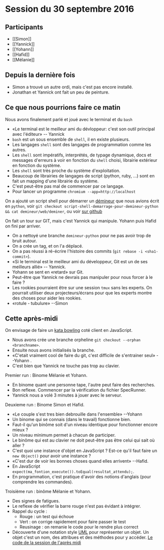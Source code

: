 # Session du 30 septembre 2016

## Participants

- [[Simon]]
- [[Yannick]]
- [[Yohann]]
- [[Hafid]]
- [[Mélanie]]

## Depuis la dernière fois

- Simon a trouvé un autre ordi, mais c'est pas encore installé.
- Jonathan et Yannick ont fait un peu de peinture. 

## Ce que nous pourrions faire ce matin

Nous avons finalement parlé et joué avec le terminal et du `bash`

- «Le terminal est le meilleur ami du dévloppeur: c'est son outil principal
  avec l'éditeur» -- Yannick
- `bash` est un sous ensemble de `shell`, il en existe plusieurs.
- Les langages `shell` sont des langages de programmation comme les autres.
- Les `shell` sont impératifs, interprétés, de typage dynamique, docs et
  messages d'erreurs à voir en fonction du `shell` choisi, librairie extérieur
  en fonction du système.
- Les `shell` sont très proche du système d'exploitation.
- Beaucoup de librairies de langages de script (python, ruby, ...) sont en fait
  un mapping d'une librairie du système.
- C'est peut-être pas mal de commencer par ce langage.
- Pour lancer un programme `chromium --app=http://localhost`

On a ajouté un script shell pour démarrer un [démineur](http://codingdojo.org/kata/Minesweeper/) que nous avions écrit en
`python`, voir `git checkout script-shell-demarrage-pour-demineur-python && cat
demineur/web/deminer`, ou voir [sur
github](https://github.com/ut7/rookie-club/releases/tag/script-shell-demarrage-pour-demineur-python)

On fait un tour sur GIT, mais c'est Yannick qui manipule. Yohann puis Hafid on
fini par arriver.

- On a nettoyé une branche `demineur-python` pour ne pas avoir trop de bruit
  autour.
- On a crée un tag, et on l'a déplacé.
- On a pas réussi à ré-écrire l'histoire des commits (`git rebase -i
  <sha1-commit>`).
- «Si le terminal est le meilleur ami du développeur, Git est un de ses
  meilleurs allié» -- Yannick.
- Yohann se sent en «retard» sur Git.
- Peut-être que Yannick ne devrais pas manipuler pour nous forcer à le faire ?
- Les rookies pourraient être sur une session `tmux` sans les experts. On
  pourrait utiliser deux projecteurs/écrans pour que les experts montre des
  choses pour aider les rookies.
- «rotule - tubulure» --Simon

## Cette après-midi

On envisage de faire un [kata bowling](http://codingdojo.org/kata/Bowling/) coté client en JavaScript.

- Nous avons crée une branche orpheline `git checkout --orphan <branchname>`.
- Ensuite nous avons initialisés la branche.
- «C'etait vraiment cool de faire du git, c'est difficile de s'entrainer seul»
  --Yohann .
- C'est bien que Yannick ne touche pas trop au clavier.

Premier run : Binome Mélanie et Yohann.

- En binome quant une personne tape, l'autre peut faire des recherches.
- Bon reflexe. Commencer par la vérification du fichier SpecRunner.
- Yannick nous a volé 3 minutes à jouer avec le serveur.

Deuxieme run : Binome Simon et Hafid.

- «Le couple s'est tres bien debrouille dans l'ensemble» --Yohann
- Un binome qui se connais (dans le travail) fonctionne bien.
- Faut-il qu'un binôme soit d'un niveau identique pour fonctionner encore mieux
  ?
- Un niveau minimum permet à chacun de participer.
- Le binôme qui est au clavier ne doit peut-être pas être celui qui sait où
  aller ?
- C'est quoi une instance d'objet en JavaScript ? Est-ce qu'il faut faire un
  `new Object()` pour avoir une instance ?
- «C'est dur de voir les bonnes choses quand elles arrivent» --Hafid.
- En JavaScript `expect(ma_fontion_execute()).toEqual(resultat_attendu);`.
- En programmation, c'est pratique d'avoir des notions d'anglais (pour
  comprendre les commandes).

Troisième run : binôme Mélanie et Yohann.

- Des signes de fatigues.
- Le reflexe de vérifier la barre rouge n'est pas évidant à intégrer.
- Rappel du cycle :
  - Rouge : un test qui échoue
  - Vert : on corrige rapidement pour faire passer le test
  - Reusinage : on remanie le code pour le rendre plus correct
- Découverte d'une notation style
  [UML](https://fr.wikipedia.org/wiki/UML_%28informatique%29) pour représenter
  un objet. Un objet c'est un nom, des attribues et des méthodes pour y
  accéder.  [Le code de la session de l'après
  midi](https://github.com/ut7/rookie-club/releases/tag/session-30-sept-2016)

